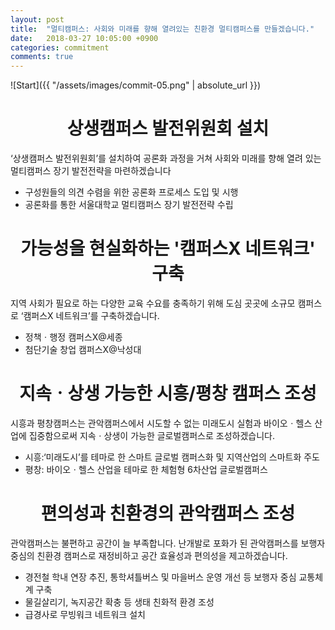 ```yaml
---
layout: post
title:  "멀티캠퍼스: 사회와 미래를 향해 열려있는 친환경 멀티캠퍼스를 만들겠습니다."
date:   2018-03-27 10:05:00 +0900
categories: commitment
comments: true
---
```


![Start]({{ "/assets/images/commit-05.png" | absolute_url }})

# <center>상생캠퍼스 발전위원회 설치</center>
‘상생캠퍼스 발전위원회’를 설치하여 공론화 과정을 거쳐 사회와 미래를 향해 열려 있는 멀티캠퍼스 장기 발전전략을 마련하겠습니다
* 구성원들의 의견 수렴을 위한 공론화 프로세스 도입 및 시행  
* 공론화를 통한 서울대학교 멀티캠퍼스 장기 발전전략 수립

# <center>가능성을 현실화하는 '캠퍼스X 네트워크' 구축</center>
지역 사회가 필요로 하는 다양한 교육 수요를 충족하기 위해 도심 곳곳에 소규모 캠퍼스로 ‘캠퍼스X 네트워크’를 구축하겠습니다.
* 정책ㆍ행정 캠퍼스X@세종
* 첨단기술 창업 캠퍼스X@낙성대

# <center>지속ㆍ상생 가능한 시흥/평창 캠퍼스 조성</center>
시흥과 평창캠퍼스는 관악캠퍼스에서 시도할 수 없는 미래도시 실험과 바이오ㆍ헬스 산업에 집중함으로써 지속ㆍ상생이 가능한 글로벌캠퍼스로 조성하겠습니다.
* 시흥:‘미래도시’를 테마로 한 스마트 글로벌 캠퍼스화 및 지역산업의 스마트화 주도
* 평창: 바이오ㆍ헬스 산업을 테마로 한 체험형 6차산업 글로벌캠퍼스

# <center>편의성과 친환경의 관악캠퍼스 조성</center>
관악캠퍼스는 불편하고 공간이 늘 부족합니다. 난개발로 포화가 된 관악캠퍼스를 보행자 중심의 친환경 캠퍼스로 재정비하고 공간 효율성과 편의성을 제고하겠습니다.
* 경전철 학내 연장 추진, 통학셔틀버스 및 마을버스 운영 개선 등 보행자 중심 교통체계 구축
* 물길살리기, 녹지공간 확충 등 생태 친화적 환경 조성
* 급경사로 무빙워크 네트워크 설치
